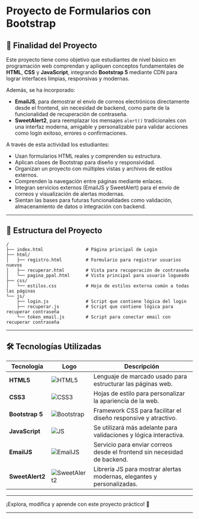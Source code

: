 # Proyecto de Formularios con Bootstrap

## 🎯 Finalidad del Proyecto

Este proyecto tiene como objetivo que estudiantes de nivel básico en programación web comprendan y apliquen conceptos fundamentales de **HTML**, **CSS** y **JavaScript**, integrando **Bootstrap 5** mediante CDN para lograr interfaces limpias, responsivas y modernas.

Además, se ha incorporado:

- **EmailJS**, para demostrar el envío de correos electrónicos directamente desde el frontend, sin necesidad de backend, como parte de la funcionalidad de recuperación de contraseña.
- **SweetAlert2**, para reemplazar los mensajes `alert()` tradicionales con una interfaz moderna, amigable y personalizable para validar acciones como login exitoso, errores o confirmaciones.

A través de esta actividad los estudiantes:


- Usan formularios HTML reales y comprenden su estructura.
- Aplican clases de Bootstrap para diseño y responsividad.
- Organizan un proyecto con múltiples vistas y archivos de estilos externos.
- Comprenden la navegación entre páginas mediante enlaces.
- Integran servicios externos (EmailJS y SweetAlert) para el envío de correos y visualización de alertas modernas.
- Sientan las bases para futuras funcionalidades como validación, almacenamiento de datos o integración con backend.

---

## 📁 Estructura del Proyecto

```plaintext
/
├── index.html                # Página principal de Login
├── html/
│   ├── registro.html         # Formulario para registrar usuarios nuevos
│   ├── recuperar.html        # Vista para recuperación de contraseña
│   └── pagina_ppal.html      # Vista principal para usuario logueado
├── css/
│   └── estilos.css           # Hoja de estilos externa común a todas las páginas
└── js/
    ├── login.js              # Script que contiene lógica del login
    ├── recuperar.js          # Script que contiene lógica para recuperar contraseña
    └── token_email.js        # Script para conectar email con recuperar contraseña
```

---

## 🛠️ Tecnologías Utilizadas

| Tecnología              | Logo                                                                 | Descripción                                                                                   |
|------------------------|----------------------------------------------------------------------|-----------------------------------------------------------------------------------------------|
| **HTML5**              | ![HTML5](https://img.icons8.com/color/48/html-5--v1.png)              | Lenguaje de marcado usado para estructurar las páginas web.                                  |
| **CSS3**               | ![CSS3](https://img.icons8.com/color/48/css3.png)                     | Hojas de estilo para personalizar la apariencia de la web.                                   |
| **Bootstrap 5**        | ![Bootstrap](https://img.icons8.com/color/48/bootstrap.png)           | Framework CSS para facilitar el diseño responsive y atractivo.                               |
| **JavaScript**| ![JS](https://img.icons8.com/color/48/javascript--v1.png)             | Se utilizará más adelante para validaciones y lógica interactiva.                            |
| **EmailJS**            | ![EmailJS](https://img.icons8.com/fluency/48/send-mass-email.png)     | Servicio para enviar correos desde el frontend sin necesidad de backend.                     |
| **SweetAlert2**        | ![SweetAlert2]() | Librería JS para mostrar alertas modernas, elegantes y personalizadas. |


---

¡Explora, modifica y aprende con este proyecto práctico! 🚀

---
